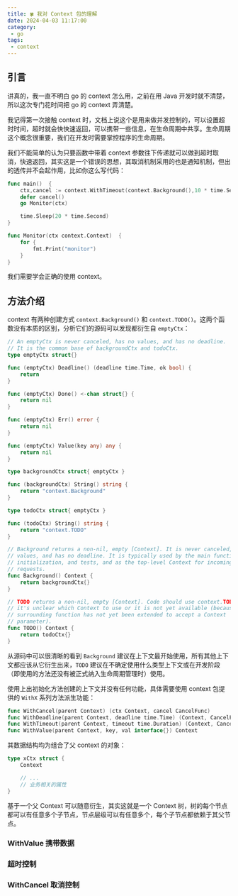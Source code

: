 ```yaml
---
title: 🍀 我对 Context 包的理解
date: 2024-04-03 11:17:00
category:
 - go
tags:
 - context
---
```


## 引言

讲真的，我一直不明白 go 的 context 怎么用，之前在用 Java 开发时就不清楚，所以这次专门花时间把 go 的 context 弄清楚。

我记得第一次接触 context 时，文档上说这个是用来做并发控制的，可以设置超时时间，超时就会快快速返回，可以携带一些信息，在生命周期中共享。生命周期这个概念很重要，我们在开发时需要掌控程序的生命周期。

我们不能简单的认为只要函数中带着 context 参数往下传递就可以做到超时取消，快速返回，其实这是一个错误的思想，其取消机制采用的也是通知机制，但出的透传并不会起作用，比如你这么写代码：

```go
func main()  {
    ctx,cancel := context.WithTimeout(context.Background(),10 * time.Second)
    defer cancel()
    go Monitor(ctx)

    time.Sleep(20 * time.Second)
}

func Monitor(ctx context.Context)  {
    for {
        fmt.Print("monitor")
    }
}
```

我们需要学会正确的使用 context。

<!-- more -->

## 方法介绍

context 有两种创建方式 `context.Background()` 和 `context.TODO()`。这两个函数没有本质的区别，分析它们的源码可以发现都衍生自 `emptyCtx`：

```go
// An emptyCtx is never canceled, has no values, and has no deadline.
// It is the common base of backgroundCtx and todoCtx.
type emptyCtx struct{}

func (emptyCtx) Deadline() (deadline time.Time, ok bool) {
	return
}

func (emptyCtx) Done() <-chan struct{} {
	return nil
}

func (emptyCtx) Err() error {
	return nil
}

func (emptyCtx) Value(key any) any {
	return nil
}

type backgroundCtx struct{ emptyCtx }

func (backgroundCtx) String() string {
	return "context.Background"
}

type todoCtx struct{ emptyCtx }

func (todoCtx) String() string {
	return "context.TODO"
}

// Background returns a non-nil, empty [Context]. It is never canceled, has no
// values, and has no deadline. It is typically used by the main function,
// initialization, and tests, and as the top-level Context for incoming
// requests.
func Background() Context {
	return backgroundCtx{}
}

// TODO returns a non-nil, empty [Context]. Code should use context.TODO when
// it's unclear which Context to use or it is not yet available (because the
// surrounding function has not yet been extended to accept a Context
// parameter).
func TODO() Context {
	return todoCtx{}
}
```

从源码中可以很清晰的看到 `Background` 建议在上下文最开始使用，所有其他上下文都应该从它衍生出来，`TODO` 建议在不确定使用什么类型上下文或在开发阶段（即使用的方法还没有被正式纳入生命周期管理时）使用。

使用上出初始化方法创建的上下文并没有任何功能，具体需要使用 context 包提供的 `WithX` 系列方法派生功能：

```go
func WithCancel(parent Context) (ctx Context, cancel CancelFunc)
func WithDeadline(parent Context, deadline time.Time) (Context, CancelFunc)
func WithTimeout(parent Context, timeout time.Duration) (Context, CancelFunc)
func WithValue(parent Context, key, val interface{}) Context
```

其数据结构均为组合了父 context 的对象：

```go
type xCtx struct {
    Context

    // ...
    // 业务相关的属性
}
```

基于一个父 Context 可以随意衍生，其实这就是一个 Context 树，树的每个节点都可以有任意多个子节点，节点层级可以有任意多个，每个子节点都依赖于其父节点。

### WithValue 携带数据

### 超时控制

### WithCancel 取消控制